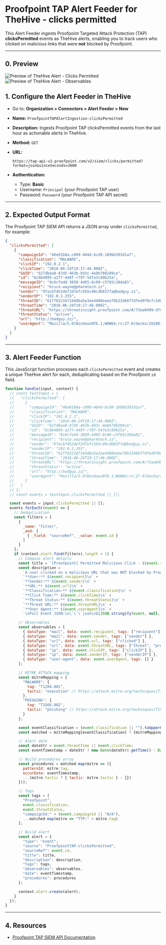 # Proofpoint TAP Alert Feeder for TheHive - clicks permitted

This Alert Feeder ingests Proofpoint Targeted Attack Protection (TAP) **clicksPermitted** events as TheHive alerts, enabling you to track users who clicked on malicious links that were **not** blocked by Proofpoint.

---

## 0. Preview

![Preview of TheHive Alert - Clicks Permitted](assets/proofpoint-clicks-permitted-thehive-alert.png)
![Preview of TheHive Alert - Observables](assets/proofpoint-clicks-permitted-thehive-alert-observables.png)

## 1. Configure the Alert Feeder in TheHive

* Go to: **Organization > Connectors > Alert Feeder > New**
* **Name:** `ProofpointTAPAlertIngestion-clicksPermitted`
* **Description:** Ingests Proofpoint TAP clicksPermitted events from the last hour as actionable alerts in TheHive.
* **Method:** `GET`
* **URL:**

  ```
  https://tap-api-v2.proofpoint.com/v2/siem/clicks/permitted?format=json&sinceSeconds=3600
  ```
* **Authentication:**

  * Type: **Basic**
  * Username: `Principal` (your Proofpoint TAP user)
  * Password: `Password` (your Proofpoint TAP API secret)

---

## 2. Expected Output Format

The Proofpoint TAP SIEM API returns a JSON array under `clicksPermitted`, for example:

```json
{
  "clicksPermitted": [
    {
      "campaignId": "46e01b8a-c899-404d-bcd9-189bb393d1a7",
      "classification": "MALWARE",
      "clickIP": "192.0.2.1",
      "clickTime": "2016-06-24T19:17:44.000Z",
      "GUID": "b27dbea0-87d5-463b-b93c-4e8b708289ce",
      "id": "8c8b4895-a277-449f-r797-547e3c89b25a",
      "messageID": "8c6cfedd-3050-4d65-8c09-c5f65c38da81",
      "recipient": "bruce.wayne@pharmtech.zz",
      "sender": "9facbf452def2d7efc5b5c48cdb837fa@badguy.zz",
      "senderIP": "192.0.2.255",
      "threatID": "61f7622167144dba5e3ae4480eeee78b23d66f7dfed970cfc3d086cc0dabdf50",
      "threatTime": "2016-06-24T19:17:46.000Z",
      "threatURL": "https://threatinsight.proofpoint.com/#/73aa0499-dfc8-75eb-1de8-a471b24a2e75/threat/u/61f7622167144dba5e3ae4480eeee78b23d66f7dfed970cfc3d086cc0dabdf50",
      "threatStatus": "active",
      "url": "http://badguy.zz/",
      "userAgent": "Mozilla/5.0(WindowsNT6.1;WOW64;rv:27.0)Gecko/20100101Firefox/27.0"
    }
  ]
}
```

---

## 3. Alert Feeder Function

This JavaScript function processes each `clicksPermitted` event and creates a unique TheHive alert for each, deduplicating based on the Proofpoint `id` field.

```js
function handle(input, context) {
  // const testInput = {
  //   "clicksPermitted": [
  //     {
  //       "campaignId": "46e01b8a-c899-404d-bcd9-189bb393d1a7",
  //       "classification": "MALWARE",
  //       "clickIP": "192.0.2.1",
  //       "clickTime": "2016-06-24T19:17:44.000Z",
  //       "GUID": "b27dbea0-87d5-463b-b93c-4e8b708289ce",
  //       "id": "8c8b4895-a277-449f-r797-547e3c89b25a",
  //       "messageID": "8c6cfedd-3050-4d65-8c09-c5f65c38da81",
  //       "recipient": "bruce.wayne@pharmtech.zz",
  //       "sender": "9facbf452def2d7efc5b5c48cdb837fa@badguy.zz",
  //       "senderIP": "192.0.2.255",
  //       "threatID": "61f7622167144dba5e3ae4480eeee78b23d66f7dfed970cfc3d086cc0dabdf50",
  //       "threatTime": "2016-06-24T19:17:46.000Z",
  //       "threatURL": "https://threatinsight.proofpoint.com/#/73aa0499-dfc8-75eb-1de8-a471b24a2e75/threat/u/61f7622167144dba5e3ae4480eeee78b23d66f7dfed970cfc3d086cc0dabdf50",
  //       "threatStatus": "active",
  //       "url": "http://badguy.zz/",
  //       "userAgent": "Mozilla/5.0(WindowsNT6.1;WOW64;rv:27.0)Gecko/20100101Firefox/27.0"
  //     }
  //   ]
  // };
  // const events = testInput.clicksPermitted || [];

  const events = input.clicksPermitted || [];
  events.forEach((event) => {
    // Deduplication
    const filters = [
      {
        _name: "filter",
        _and: [
          { _field: "sourceRef", _value: event.id }
        ]
      }
    ];
    if (context.alert.find(filters).length < 1) {
      // Compose alert details
      const title = `[Proofpoint] Permitted Malicious Click - ${event.recipient}`;
      const description =
        `A user clicked on a malicious URL that was NOT blocked by Proofpoint TAP.\n\n` +
        `**User:** ${event.recipient}\n` +
        `**Sender:** ${event.sender}\n` +
        `**URL:** ${event.url}\n` +
        `**Classification:** ${event.classification}\n` +
        `**Click Time:** ${event.clickTime}\n` +
        `**Threat Status:** ${event.threatStatus}\n` +
        `**Threat URL:** ${event.threatURL}\n` +
        `**User Agent:** ${event.userAgent}\n` +
        `\nFull Event JSON:\n\`\`\`json\n${JSON.stringify(event, null, 2)}\n\`\`\``;

      // Observables
      const observables = [
        { dataType: "mail", data: event.recipient, tags: ["recipient"] },
        { dataType: "mail", data: event.sender, tags: ["sender"] },
        { dataType: "url", data: event.url, tags: ["clicked"] },
        { dataType: "url", data: event.threatURL, tags: ["threat", "proofpoint"] },
        { dataType: "ip", data: event.clickIP, tags: ["clickIP"] },
        { dataType: "ip", data: event.senderIP, tags: ["senderIP"] },
        { dataType: "user-agent", data: event.userAgent, tags: [] }
      ];

      // MITRE ATT&CK mapping
      const mitreMapping = {
        "MALWARE": {
          tag: "T1204.001",
          tactic: "execution" // https://attack.mitre.org/techniques/T1204/001/
        },
        "PHISHING": {
          tag: "T1566.002",
          tactic: "phishing" // https://attack.mitre.org/techniques/T1566/002/
        }
      };

      const eventClassification = (event.classification || "").toUpperCase();
      const matched = mitreMapping[eventClassification] ? [mitreMapping[eventClassification]] : [];

      // Alert date
      const dateStr = event.threatTime || event.clickTime;
      const eventTimestamp = dateStr ? new Date(dateStr).getTime() : Date.now();

      // Build procedures array
      const procedures = matched.map(mitre => ({
        patternId: mitre.tag,
        occurDate: eventTimestamp,
        ...(mitre.tactic ? { tactic: mitre.tactic } : {})
      }));

      // Tags
      const tags = [
        "Proofpoint",
        event.classification,
        event.threatStatus,
        "campaignId:" + (event.campaignId || "N/A"),
        ...matched.map(mitre => "TTP:" + mitre.tag)
      ];

      // Build alert
      const alert = {
        "type": "event",
        "source": "ProofpointTAP-clicksPermitted",
        "sourceRef": event.id,
        "title": title,
        "description": description,
        "tags": tags,
        "observables": observables,
        "date": eventTimestamp,
        "procedures": procedures
      };

      context.alert.create(alert);
    }
  });
}
```

---
## 4. Resources

- [Proofpoint TAP SIEM API Documentation](https://help.proofpoint.com/Threat_Insight_Dashboard/API_Documentation/SIEM_API)
